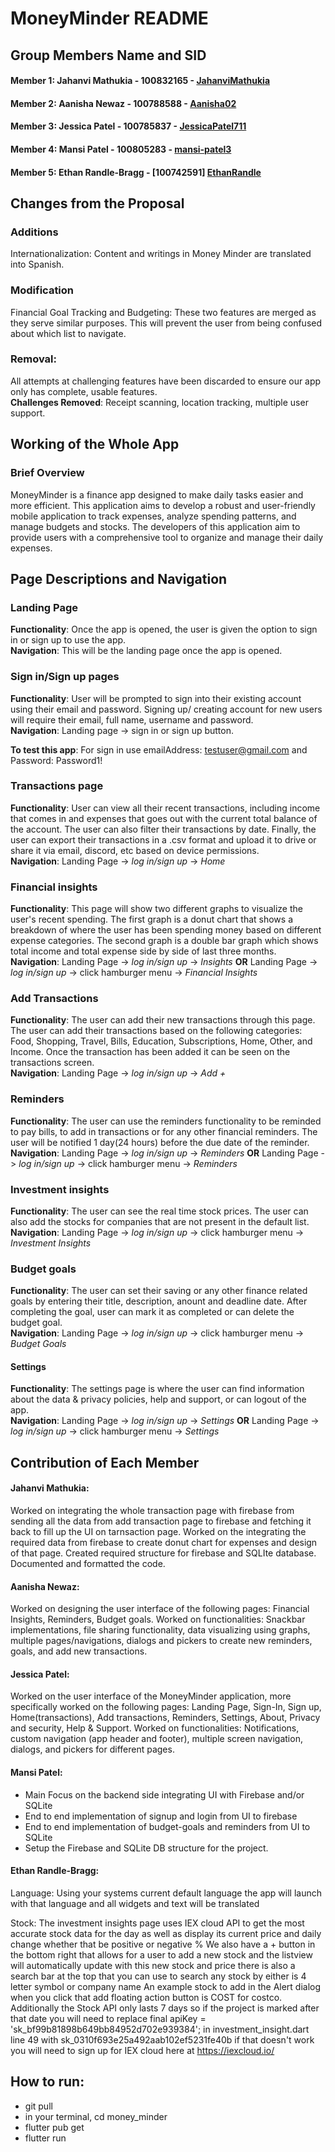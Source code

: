 # MoneyMinder README

## Group Members Name and SID
#### Member 1: Jahanvi Mathukia - 100832165 - [JahanviMathukia](https://github.com/JahanviMathukia)
#### Member 2: Aanisha Newaz - 100788588 - [Aanisha02](https://github.com/Aanisha02)
#### Member 3: Jessica Patel - 100785837 - [JessicaPatel711](https://github.com/JessicaPatel711?)
#### Member 4: Mansi Patel - 100805283 - [mansi-patel3](https://github.com/mansi-patel3)
#### Member 5: Ethan Randle-Bragg - [100742591] [EthanRandle](https://github.com/EthanRandle)

## Changes from the Proposal
### Additions
Internationalization: Content and writings in Money Minder are translated into Spanish.
### Modification
Financial Goal Tracking and Budgeting: These two features are merged as they serve similar purposes. This will prevent the user from being confused about which list to navigate.

### Removal:
All attempts at challenging features have been discarded to ensure our app only has complete, usable features. <br>
**Challenges Removed**: Receipt scanning, location tracking, multiple user support. 

## Working of the Whole App
### Brief Overview
MoneyMinder is a finance app designed to make daily tasks easier and more efficient. 
This application aims to develop a robust and user-friendly mobile application to track expenses, analyze spending patterns, and manage budgets and stocks. 
The developers of this application aim to provide users with a comprehensive tool to organize and manage their daily expenses. 

## Page Descriptions and Navigation
### Landing Page
**Functionality**: Once the app is opened, the user is given the option to sign in or sign up to use the app. <br>
**Navigation**: This will be the landing page once the app is opened.

### Sign in/Sign up pages
**Functionality**: User will be prompted to sign into their existing account using their email and password. Signing up/ creating account for new users will require their email, full name, username and password. <br>
**Navigation**: Landing page -> sign in or sign up button.

**To test this app**: For sign in use emailAddress: testuser@gmail.com and Password: Password1!

### Transactions page
**Functionality**: User can view all their recent transactions, including income that comes in and expenses that goes out with the current total balance of the account. The user can also filter their transactions by date. Finally, the user can export their transactions in a .csv format and upload it to drive or share it via email, discord, etc based on device permissions.<br>
**Navigation**: Landing Page -> *log in/sign up* -> *Home*

### Financial insights
**Functionality**: This page will show two different graphs to visualize the user's recent spending. The first graph is a donut chart that shows a breakdown of where the user has been spending money based on different expense categories. The second graph is a double bar graph which shows total income and total expense side by side of last three months.<br>
**Navigation**: Landing Page -> *log in/sign up* -> *Insights* 
**OR** Landing Page -> *log in/sign up* -> click hamburger menu -> *Financial Insights*

### Add Transactions
**Functionality**: The user can add their new transactions through this page. The user can add their transactions based on the following categories: Food, Shopping, Travel, Bills, Education, Subscriptions, Home, Other, and Income. Once the transaction has been added it can be seen on the transactions screen.<br>
**Navigation**:  Landing Page -> *log in/sign up* -> *Add +* 

### Reminders
**Functionality**: The user can use the reminders functionality to be reminded to pay bills, to add in transactions or for any other financial reminders. The user will be notified 1 day(24 hours) before the due date of the reminder.<br>
**Navigation**:  Landing Page -> *log in/sign up* -> *Reminders* 
**OR** Landing Page -> *log in/sign up* -> click hamburger menu -> *Reminders*

### Investment insights
**Functionality**: The user can see the real time stock prices. The user can also add the stocks for companies that are not present in the default list.<br>
**Navigation**: Landing Page -> *log in/sign up* -> click hamburger menu -> *Investment Insights*

### Budget goals
**Functionality**: The user can set their saving or any other finance related goals by entering their title, description, anount and deadline date. After completing the goal, user can mark it as completed or can delete the budget goal. <br>
**Navigation**: Landing Page -> *log in/sign up* -> click hamburger menu -> *Budget Goals*

#### Settings
**Functionality**: The settings page is where the user can find information about the data & privacy policies, help and support, or can logout of the app.<br>
**Navigation**:  Landing Page -> *log in/sign up* -> *Settings* **OR** Landing Page -> *log in/sign up* -> click hamburger menu -> *Settings*

## Contribution of Each Member
#### Jahanvi Mathukia: 
Worked on integrating the whole transaction page with firebase from sending all the data from add transaction page to firebase and fetching it back to fill up the UI on tarnsaction page. Worked on the integrating the required data from firebase to create donut chart for expenses and design of that page. Created required structure for firebase and SQLIte database. Documented and formatted the code.

#### Aanisha Newaz: 
Worked on designing the user interface of the following pages: Financial Insights, Reminders, Budget goals. Worked on functionalities: Snackbar implementations, file sharing functionality, data visualizing using graphs, multiple pages/navigations, dialogs and pickers to create new reminders, goals, and add new transactions.

#### Jessica Patel: 
Worked on the user interface of the MoneyMinder application, more specifically worked on the following pages: Landing Page, Sign-In, Sign up, Home(transactions), Add transactions, Reminders, Settings, About, Privacy and security, Help & Support. Worked on functionalities: Notifications, custom navigation (app header and footer), multiple screen navigation, dialogs, and pickers for different pages.

#### Mansi Patel: 
- Main Focus on the backend side integrating UI with Firebase and/or SQLite
- End to end implementation of signup and login from UI to firebase
- End to end implementation of budget-goals and reminders from UI to SQLite
- Setup the Firebase and SQLite DB structure for the project.  

#### Ethan Randle-Bragg: 

Language:
Using your systems current default language the app will launch with that language and all widgets and text will be translated

Stock: The investment insights page uses IEX cloud API to get the most accurate stock data for the day as well as display its current price and daily change whether that be positive or negative %
We also have a + button in the bottom right that allows for a user to add a new stock and the listview will automatically update with this new stock and price
there is also a search bar at the top that you can use to search any stock by either is 4 letter symbol or company name
An example stock to add in the Alert dialog when you click that add floating action button is COST for costco. Additionally the Stock API only lasts 7 days so if the project is marked after that date you will need to replace   final apiKey = 'sk_bf99b81898b649bb84952d702e939384'; in investment_insight.dart line 49 with sk_0310f693e25a492aab102ef5231fe40b if that doesn't work you will need to sign up for IEX cloud here at https://iexcloud.io/

## How to run:
- git pull
- in your terminal, cd money_minder
- flutter pub get 
- flutter run      
